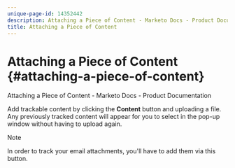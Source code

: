 ```yaml
---
unique-page-id: 14352442
description: Attaching a Piece of Content - Marketo Docs - Product Documentation
title: Attaching a Piece of Content
---
```


# Attaching a Piece of Content {#attaching-a-piece-of-content}

Attaching a Piece of Content - Marketo Docs - Product Documentation

Add trackable content by clicking the **Content** button and uploading a file. Any previously tracked content will appear for you to select in the pop-up window without having to upload again.

>[!NOTE]
>
>In order to track your email attachments, you'll have to add them via this button.

